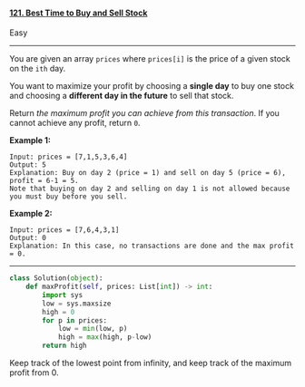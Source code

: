 #### [121. Best Time to Buy and Sell Stock](https://leetcode.com/problems/best-time-to-buy-and-sell-stock/)

Easy

---

You are given an array `prices` where `prices[i]` is the price of a given stock on the `ith` day.

You want to maximize your profit by choosing a **single day** to buy one stock and choosing a **different day in the future** to sell that stock.

Return *the maximum profit you can achieve from this transaction*. If you cannot achieve any profit, return `0`.

 

**Example 1:**

```
Input: prices = [7,1,5,3,6,4]
Output: 5
Explanation: Buy on day 2 (price = 1) and sell on day 5 (price = 6), profit = 6-1 = 5.
Note that buying on day 2 and selling on day 1 is not allowed because you must buy before you sell.
```

**Example 2:**

```
Input: prices = [7,6,4,3,1]
Output: 0
Explanation: In this case, no transactions are done and the max profit = 0.
```

---

```python
class Solution(object):
    def maxProfit(self, prices: List[int]) -> int:
        import sys
        low = sys.maxsize
        high = 0
        for p in prices:
            low = min(low, p)
            high = max(high, p-low)
        return high
```

Keep track of the lowest point from infinity, and keep track of the maximum profit from 0.